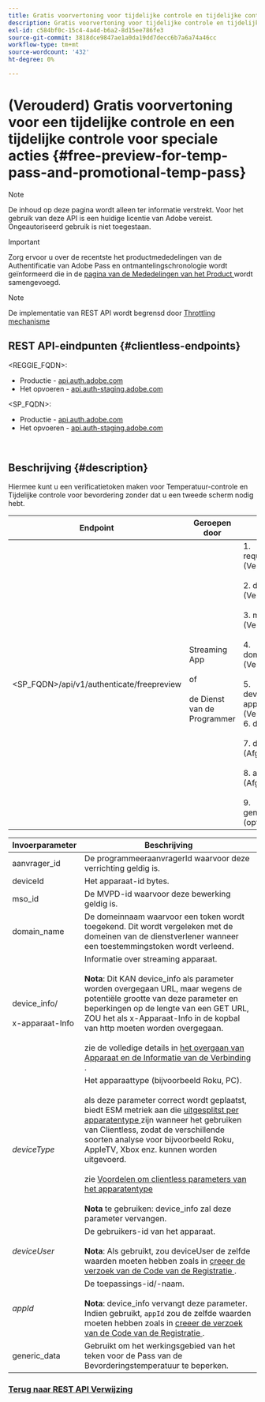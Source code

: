 ```yaml
---
title: Gratis voorvertoning voor tijdelijke controle en tijdelijke controle voor speciale acties
description: Gratis voorvertoning voor tijdelijke controle en tijdelijke controle voor speciale acties
exl-id: c584bf0c-15c4-4a4d-b6a2-8d15ee786fe3
source-git-commit: 3818dce9847ae1a0da19dd7decc6b7a6a74a46cc
workflow-type: tm+mt
source-wordcount: '432'
ht-degree: 0%

---
```


# (Verouderd) Gratis voorvertoning voor een tijdelijke controle en een tijdelijke controle voor speciale acties {#free-preview-for-temp-pass-and-promotional-temp-pass}

>[!NOTE]
>
>De inhoud op deze pagina wordt alleen ter informatie verstrekt. Voor het gebruik van deze API is een huidige licentie van Adobe vereist. Ongeautoriseerd gebruik is niet toegestaan.

>[!IMPORTANT]
>
> Zorg ervoor u over de recentste het productmededelingen van de Authentificatie van Adobe Pass en ontmantelingschronologie wordt geïnformeerd die in de [ pagina van de Mededelingen van het Product ](/help/authentication/product-announcements.md) wordt samengevoegd.

>[!NOTE]
>
> De implementatie van REST API wordt begrensd door [ Throttling mechanisme ](/help/authentication/integration-guide-programmers/throttling-mechanism.md)

## REST API-eindpunten {#clientless-endpoints}

&lt;REGGIE_FQDN>:

* Productie - [ api.auth.adobe.com ](http://api.auth.adobe.com/)
* Het opvoeren - [ api.auth-staging.adobe.com ](http://api.auth-staging.adobe.com/)

&lt;SP_FQDN>:

* Productie - [ api.auth.adobe.com ](http://api.auth.adobe.com/)
* Het opvoeren - [ api.auth-staging.adobe.com ](http://api.auth-staging.adobe.com/)

</br>

## Beschrijving {#description}

Hiermee kunt u een verificatietoken maken voor Temperatuur-controle en Tijdelijke controle voor bevordering zonder dat u een tweede scherm nodig hebt.


| Endpoint | Geroepen </br> door | Invoer   </br> Params | HTTP </br> Methode | Antwoord | HTTP-respons </br> |
|-------------------------------------------|-------------------------------------------------------|-------------------------------------------------------------------------------------------------------------------------------------------------------------------------------------------------------------------------------------------------------------------------------------------------------------------------------------------------|-------------------|-----------------------------------------------------------------------------------------------------------------------------------------------|-------------------------------------------|
| &lt;SP_FQDN>/api/v1/authenticate/freepreview | Streaming App </br></br> of </br></br> de Dienst van de Programmer | 1. request_or_id (Verplicht) </br>    </br> 2.  deviceId (Verplicht) </br>    </br> 3.  mso_id (Verplicht) </br>    </br> 4.  domain_name (Verplicht) </br>    </br> 5.  device_info/x-apparaat-Info (Verplicht) </br> 6.  deviceType</br>    </br> 7.  deviceUser (Afgekeurd) </br>    </br> 8.  appId (Afgekeurd) </br>    </br> 9.  generic_data (optioneel) | POST | De succesvolle reactie zal 204 Geen Inhoud zijn, erop wijzend dat het teken met succes werd gecreeerd en klaar voor gebruik voor de auteurstromen is. | 204 - Geen inhoud   </br> {400 - Onjuist verzoek |

<div>


| Invoerparameter | Beschrijving |
|-------------------------------------|--------------------------------------------------------------------------------------------------------------------------------------------------------------------------------------------------------------------------------------------------------------------------------------------------------------------------------------------------------------------------------------------------------------------------------------------------------------------------------------------------------------------------------------------------------------------------------------------------------------------------------------------------|
| aanvrager_id | De programmeeraanvragerId waarvoor deze verrichting geldig is. |
| deviceId | Het apparaat-id bytes. |
| mso_id | De MVPD-id waarvoor deze bewerking geldig is. |
| domain_name | De domeinnaam waarvoor een token wordt toegekend. Dit wordt vergeleken met de domeinen van de dienstverlener wanneer een toestemmingstoken wordt verleend. |
| device_info/</br></br> x-apparaat-Info | Informatie over streaming apparaat.</br></br>**Nota**: Dit KAN device_info als parameter worden overgegaan URL, maar wegens de potentiële grootte van deze parameter en beperkingen op de lengte van een GET URL, ZOU het als x-Apparaat-Info in de kopbal van http moeten worden overgegaan. </br></br> zie de volledige details in [ het overgaan van Apparaat en de Informatie van de Verbinding ](/help/authentication/integration-guide-programmers/legacy/client-information/passing-client-information-device-connection-and-application.md). |
| _deviceType_ | Het apparaattype (bijvoorbeeld Roku, PC).</br></br> als deze parameter correct wordt geplaatst, biedt ESM metriek aan die [ uitgesplitst per apparatentype ](/help/authentication/integration-guide-programmers/features-premium/esm/entitlement-service-monitoring-overview.md#clientless_device_type) zijn wanneer het gebruiken van Clientless, zodat de verschillende soorten analyse voor bijvoorbeeld Roku, AppleTV, Xbox enz. kunnen worden uitgevoerd.</br></br> zie [ Voordelen om clientless parameters van het apparatentype ](/help/authentication/integration-guide-programmers/legacy/notes-technical/benefits-of-using-the-clientless-devicetype-parameter-in-pass-metrics.md)</br></br>**Nota** te gebruiken: device_info zal deze parameter vervangen. |
| _deviceUser_ | De gebruikers-id van het apparaat.</br></br>**Nota**: Als gebruikt, zou deviceUser de zelfde waarden moeten hebben zoals in [ creeer de verzoek van de Code van de Registratie ](/help/authentication/integration-guide-programmers/legacy/rest-api-v1/apis/registration-code-request.md). |
| _appId_ | De toepassings-id/-naam. </br></br>**Nota**: device_info vervangt deze parameter. Indien gebruikt, `appId` zou de zelfde waarden moeten hebben zoals in [ creeer de verzoek van de Code van de Registratie ](/help/authentication/integration-guide-programmers/legacy/rest-api-v1/apis/registration-code-request.md). |
| generic_data | Gebruikt om het werkingsgebied van het teken voor de Pass van de Bevorderingstemperatuur te beperken. |


### [ Terug naar REST API Verwijzing ](/help/authentication/integration-guide-programmers/legacy/rest-api-v1/rest-api-reference.md)
